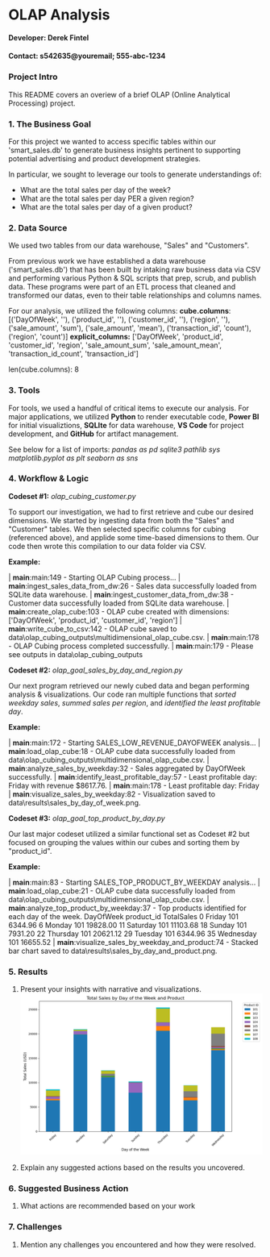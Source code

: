 # OLAP Analysis
#### Developer: Derek Fintel
#### Contact: s542635@youremail; 555-abc-1234

### Project Intro
This README covers an overiew of a brief OLAP (Online Analytical Processing) project. 

### 1. The Business Goal

For this project we wanted to access specific tables within our 'smart_sales.db' to generate business insights pertinent to supporting potential advertising and product development strategies. 

In particular, we sought to leverage our tools to generate understandings of:
- What are the total sales per day of the week?
- What are the total sales per day PER a given region?
- What are the total sales per day of a given product?

### 2. Data Source

We used two tables from our data warehouse, "Sales" and "Customers".

From previous work we have established a data warehouse ('smart_sales.db') that has been built by intaking raw business data via CSV and performing various Python & SQL scripts that prep, scrub, and publish data. These programs were part of an ETL process that cleaned and transformed our datas, even to their table relationships and columns names. 

For our analysis, we utilized the following columns:
**cube.columns**:
[('DayOfWeek', ''), ('product_id', ''), ('customer_id', ''), ('region', ''), ('sale_amount', 'sum'), ('sale_amount', 'mean'), ('transaction_id', 'count'), ('region', 'count')]
**explicit_columns:**
['DayOfWeek', 'product_id', 'customer_id', 'region', 'sale_amount_sum', 'sale_amount_mean', 'transaction_id_count', 'transaction_id']

len(cube.columns): 8

### 3. Tools

For tools, we used a handful of critical items to execute our analysis. For major applications, we utilized **Python** to render executable code, **Power BI** for initial visualiztions, **SQLIte** for data warehouse, **VS Code** for project development, and **GitHub** for artifact management. 

See below for a list of imports:
*pandas as pd*
*sqlite3*
*pathlib*
*sys*
*matplotlib.pyplot as plt*
*seaborn as sns*

### 4. Workflow & Logic

**Codeset #1:** *olap_cubing_customer.py*

To support our investigation, we had to first retrieve and cube our desired dimensions. We started by ingesting data from both the "Sales" and "Customer" tables. We then selected specific columns for cubing (referenced above), and applide some time-based dimensions to them. Our code then wrote this compilation to our data folder via CSV. 

**Example:**

| __main__:main:149 - Starting OLAP Cubing process...
| __main__:ingest_sales_data_from_dw:26 - Sales data successfully loaded from SQLite data warehouse.
| __main__:ingest_customer_data_from_dw:38 - Customer data successfully loaded from SQLite data warehouse.
| __main__:create_olap_cube:103 - OLAP cube created with dimensions: ['DayOfWeek', 'product_id', 'customer_id', 'region']
| __main__:write_cube_to_csv:142 - OLAP cube saved to data\olap_cubing_outputs\multidimensional_olap_cube.csv.
| __main__:main:178 - OLAP Cubing process completed successfully.
| __main__:main:179 - Please see outputs in data\olap_cubing_outputs

**Codeset #2:** *olap_goal_sales_by_day_and_region.py*

Our next program retrieved our newly cubed data and began performing analysis & visualizations. Our code ran multiple functions that *sorted weekday sales*, *summed sales per region*, and *identified the least profitable day*.

**Example:**

| __main__:main:172 - Starting SALES_LOW_REVENUE_DAYOFWEEK analysis...
| __main__:load_olap_cube:18 - OLAP cube data successfully loaded from data\olap_cubing_outputs\multidimensional_olap_cube.csv.
| __main__:analyze_sales_by_weekday:32 - Sales aggregated by DayOfWeek successfully.
| __main__:identify_least_profitable_day:57 - Least profitable day: Friday with revenue $8617.76.
| __main__:main:178 - Least profitable day: Friday
| __main__:visualize_sales_by_weekday:82 - Visualization saved to data\results\sales_by_day_of_week.png.

**Codeset #3:** *olap_goal_top_product_by_day.py*

Our last major codeset utilized a similar functional set as Codeset #2 but focused on grouping the values within our cubes and sorting them by "product_id". 

**Example:**

| __main__:main:83 - Starting SALES_TOP_PRODUCT_BY_WEEKDAY analysis...
| __main__:load_olap_cube:21 - OLAP cube data successfully loaded from data\olap_cubing_outputs\multidimensional_olap_cube.csv.
| __main__:analyze_top_product_by_weekday:37 - Top products identified for each day of the week.
    DayOfWeek  product_id  TotalSales
0      Friday         101     6344.96
6      Monday         101    19828.00
11   Saturday         101    11103.68
18     Sunday         101     7931.20
22   Thursday         101    20621.12
29    Tuesday         101     6344.96
35  Wednesday         101    16655.52
| __main__:visualize_sales_by_weekday_and_product:74 - Stacked bar chart saved to data\results\sales_by_day_and_product.png.

### 5. Results

1. Present your insights with narrative and visualizations.
![sales_by_day_and_product](image.png)

2. Explain any suggested actions based on the results you uncovered.


### 6. Suggested Business Action

1. What actions are recommended based on your work



### 7. Challenges

1. Mention any challenges you encountered and how they were resolved.
